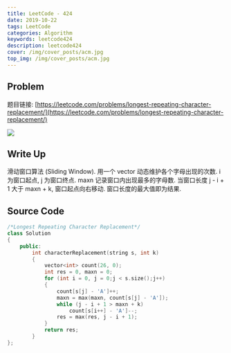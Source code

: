 ```yaml
---
title: LeetCode - 424
date: 2019-10-22
tags: LeetCode
categories: Algorithm
keywords: leetcode424
description: leetcode424
cover: /img/cover_posts/acm.jpg
top_img: /img/cover_posts/acm.jpg
---
```

## Problem

题目链接: [https://leetcode.com/problems/longest-repeating-character-replacement/](https://leetcode.com/problems/longest-repeating-character-replacement/)

![](/img/img_posts/leetcode424.png)

## Write Up

滑动窗口算法 (Sliding Window).
用一个 vector 动态维护各个字母出现的次数.
i 为窗口起点, j 为窗口终点.
maxn 记录窗口内出现最多的字母数.
当窗口长度 j - i + 1 大于 maxn + k, 窗口起点向右移动.
窗口长度的最大值即为结果.

## Source Code

``` c++
/*Longest Repeating Character Replacement*/
class Solution
{
	public:
		int characterReplacement(string s, int k)
		{
			vector<int> count(26, 0);
			int res = 0, maxn = 0;
			for (int i = 0, j = 0;j < s.size();j++)
			{
				count[s[j] - 'A']++;
				maxn = max(maxn, count[s[j] - 'A']);
				while (j - i + 1 > maxn + k)
					count[s[i++] - 'A']--;
				res = max(res, j - i + 1);
			}
			return res;
        }
};
```

